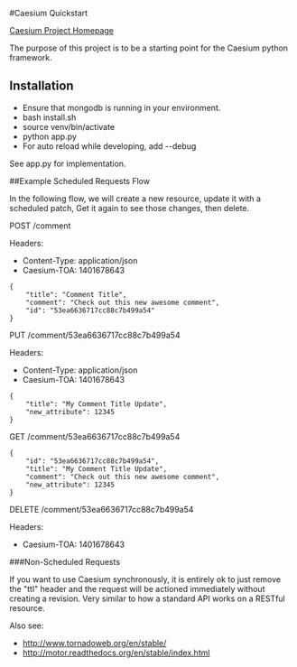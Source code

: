 #Caesium Quickstart

[Caesium Project Homepage](http://www.github.com/urbn/Caesium)

The purpose of this project is to be a starting point for the Caesium python framework.

## Installation

- Ensure that mongodb is running in your environment.
- bash install.sh
- source venv/bin/activate
- python app.py
- For auto reload while developing, add --debug

See app.py for implementation.

##Example Scheduled Requests Flow

In the following flow, we will create a new resource, update it with a scheduled patch, Get it again to see those changes, then delete.

POST /comment

Headers:
- Content-Type: application/json
- Caesium-TOA: 1401678643

```
{
    "title": "Comment Title",
    "comment": "Check out this new awesome comment",
    "id": "53ea6636717cc88c7b499a54"
}
```

PUT /comment/53ea6636717cc88c7b499a54

Headers:
- Content-Type: application/json
- Caesium-TOA: 1401678643

```
{
    "title": "My Comment Title Update",
    "new_attribute": 12345
}
```

GET /comment/53ea6636717cc88c7b499a54
```
{
    "id": "53ea6636717cc88c7b499a54",
    "title": "My Comment Title Update",
    "comment": "Check out this new awesome comment",
    "new_attribute": 12345
}
```

DELETE /comment/53ea6636717cc88c7b499a54

Headers:
- Caesium-TOA: 1401678643

###Non-Scheduled Requests

If you want to use Caesium synchronously, it is entirely ok to just remove the "ttl" header and the request will be actioned
immediately without creating a revision.  Very similar to how a standard API works on a RESTful resource.

Also see:
- http://www.tornadoweb.org/en/stable/
- http://motor.readthedocs.org/en/stable/index.html

